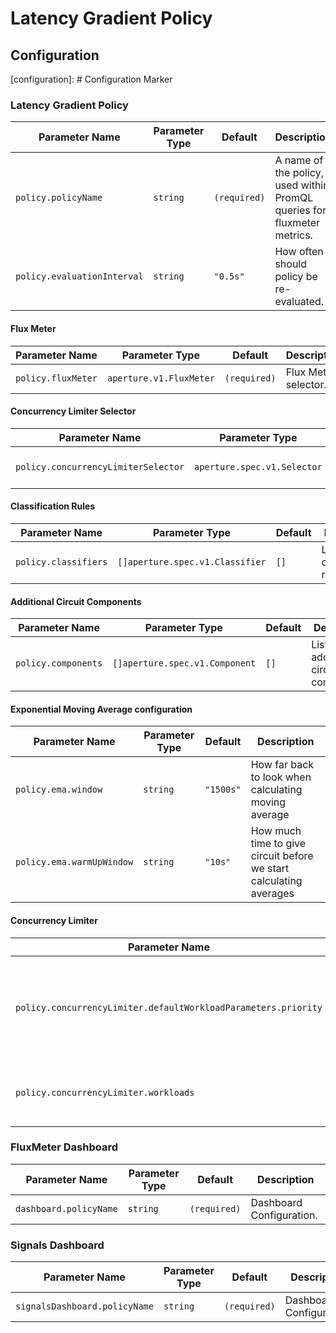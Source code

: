 # Latency Gradient Policy

## Configuration

[configuration]: # Configuration Marker

### Latency Gradient Policy

| Parameter Name              | Parameter Type | Default      | Description                                                             |
| --------------------------- | -------------- | ------------ | ----------------------------------------------------------------------- |
| `policy.policyName`         | `string`       | `(required)` | A name of the policy, used within PromQL queries for fluxmeter metrics. |
| `policy.evaluationInterval` | `string`       | `"0.5s"`     | How often should policy be re-evaluated.                                |

#### Flux Meter

| Parameter Name     | Parameter Type          | Default      | Description          |
| ------------------ | ----------------------- | ------------ | -------------------- |
| `policy.fluxMeter` | `aperture.v1.FluxMeter` | `(required)` | Flux Meter selector. |

#### Concurrency Limiter Selector

| Parameter Name                      | Parameter Type              | Default      | Description                   |
| ----------------------------------- | --------------------------- | ------------ | ----------------------------- |
| `policy.concurrencyLimiterSelector` | `aperture.spec.v1.Selector` | `(required)` | Concurrency Limiter selector. |

#### Classification Rules

| Parameter Name       | Parameter Type                  | Default | Description                   |
| -------------------- | ------------------------------- | ------- | ----------------------------- |
| `policy.classifiers` | `[]aperture.spec.v1.Classifier` | `[]`    | List of classification rules. |

#### Additional Circuit Components

| Parameter Name      | Parameter Type                 | Default | Description                            |
| ------------------- | ------------------------------ | ------- | -------------------------------------- |
| `policy.components` | `[]aperture.spec.v1.Component` | `[]`    | List of additional circuit components. |

#### Exponential Moving Average configuration

| Parameter Name            | Parameter Type | Default   | Description                                                        |
| ------------------------- | -------------- | --------- | ------------------------------------------------------------------ |
| `policy.ema.window`       | `string`       | `"1500s"` | How far back to look when calculating moving average               |
| `policy.ema.warmUpWindow` | `string`       | `"10s"`   | How much time to give circuit before we start calculating averages |

#### Concurrency Limiter

| Parameter Name                                                 | Parameter Type                         | Default | Description                                                                |
| -------------------------------------------------------------- | -------------------------------------- | ------- | -------------------------------------------------------------------------- |
| `policy.concurrencyLimiter.defaultWorkloadParameters.priority` | `int`                                  | `20`    | Workload parameters to use in case none of the configured workloads match. |
| `policy.concurrencyLimiter.workloads`                          | `[]aperture.spec.v1.SchedulerWorkload` | `[]`    | A list of additional workloads for the scheduler                           |

### FluxMeter Dashboard

| Parameter Name         | Parameter Type | Default      | Description              |
| ---------------------- | -------------- | ------------ | ------------------------ |
| `dashboard.policyName` | `string`       | `(required)` | Dashboard Configuration. |

### Signals Dashboard

| Parameter Name                | Parameter Type | Default      | Description              |
| ----------------------------- | -------------- | ------------ | ------------------------ |
| `signalsDashboard.policyName` | `string`       | `(required)` | Dashboard Configuration. |
